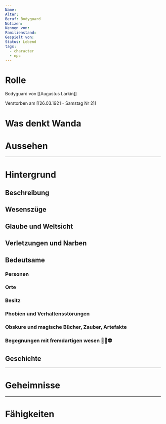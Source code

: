 ```yaml
---
Name: 
Alter: 
Beruf: Bodyguard
Notizen: 
Kennen von: 
Familienstand: 
Gespielt von: 
Status: Lebend
tags:
  - character
  - npc
---
```

# Rolle

Bodyguard von [[Augustus Larkin]]

Verstorben am  [[26.03.1921 - Samstag Nr 2]] 
# Was denkt Wanda


# Aussehen

--- 
# Hintergrund
## Beschreibung


## Wesenszüge


## Glaube und Weltsicht


## Verletzungen und Narben


## Bedeutsame


### Personen


### Orte


### Besitz 


### Phobien und Verhaltensstörungen


### Obskure und magische Bücher, Zauber, Artefakte


### Begegnungen mit fremdartigen wesen 👻👾👽


## Geschichte


--- 
# Geheimnisse



--- 
# Fähigkeiten



